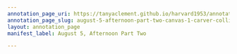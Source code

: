 ```yaml
---
annotation_page_uri: https://tanyaclement.github.io/harvard1953/annotations/august-5-afternoon-part-two-canvas-1-carver-collins.json
annotation_page_slug: august-5-afternoon-part-two-canvas-1-carver-collins
layout: annotation_page
manifest_label: August 5, Afternoon Part Two

---
```

